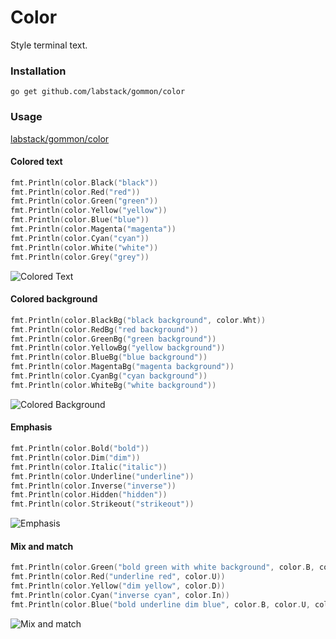 # Color
Style terminal text.

### Installation
```go get github.com/labstack/gommon/color```

### Usage
[labstack/gommon/color](https://github.com/labstack/gommon/blob/master/color/color_test.go)

#### Colored text
```go
fmt.Println(color.Black("black"))
fmt.Println(color.Red("red"))
fmt.Println(color.Green("green"))
fmt.Println(color.Yellow("yellow"))
fmt.Println(color.Blue("blue"))
fmt.Println(color.Magenta("magenta"))
fmt.Println(color.Cyan("cyan"))
fmt.Println(color.White("white"))
fmt.Println(color.Grey("grey"))
```
![Colored Text](http://i.imgur.com/8RtY1QR.png)

#### Colored background
```go
fmt.Println(color.BlackBg("black background", color.Wht))
fmt.Println(color.RedBg("red background"))
fmt.Println(color.GreenBg("green background"))
fmt.Println(color.YellowBg("yellow background"))
fmt.Println(color.BlueBg("blue background"))
fmt.Println(color.MagentaBg("magenta background"))
fmt.Println(color.CyanBg("cyan background"))
fmt.Println(color.WhiteBg("white background"))
```
![Colored Background](http://i.imgur.com/SrrS6lw.png)

#### Emphasis
```go
fmt.Println(color.Bold("bold"))
fmt.Println(color.Dim("dim"))
fmt.Println(color.Italic("italic"))
fmt.Println(color.Underline("underline"))
fmt.Println(color.Inverse("inverse"))
fmt.Println(color.Hidden("hidden"))
fmt.Println(color.Strikeout("strikeout"))
```
![Emphasis](http://i.imgur.com/3RSJBbc.png)

#### Mix and match
```go
fmt.Println(color.Green("bold green with white background", color.B, color.WhtBg))
fmt.Println(color.Red("underline red", color.U))
fmt.Println(color.Yellow("dim yellow", color.D))
fmt.Println(color.Cyan("inverse cyan", color.In))
fmt.Println(color.Blue("bold underline dim blue", color.B, color.U, color.D))
```
![Mix and match](http://i.imgur.com/jWGq9Ca.png)
